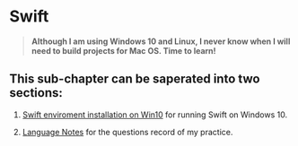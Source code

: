 # **Swift**

> **Although I am using Windows 10 and Linux, I never know when I will need to build projects for Mac OS. Time to learn!**

## This sub-chapter can be saperated into two sections:

1. [Swift enviroment installation on Win10](Swift_on_win10/README.md) for running Swift on Windows 10.
   
2. [Language Notes](Notes/README.md) for the questions record of my practice.



